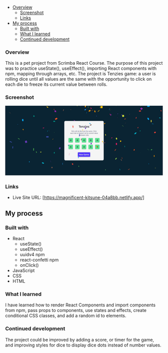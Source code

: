 - [Overview](#overview)
  - [Screenshot](#screenshot)
  - [Links](#links)
- [My process](#my-process)
  - [Built with](#built-with)
  - [What I learned](#what-i-learned)
  - [Continued development](#continued-development)

### Overview
This is a pet project from Scrimba React Course. The purpose of this project was to practice useState(), useEffect(), importing React components with npm, mapping through arrays, etc. The project is Tenzies game: a user is rolling dice until all values are the same with the opportunity to click on each die to freeze its current value between rolls.

### Screenshot

![Screenshot](screenshot.jpg)

### Links

- Live Site URL: [https://magnificent-kitsune-04a8bb.netlify.app/]

## My process

### Built with
- React
  - useState()
  - useEffect()
  - uuidv4 npm
  - react-confetti npm
  - onClick()
- JavaScript
- CSS
- HTML

### What I learned

I have learned how to render React Components and import components from npm, pass props to components, use states and effects, create conditional CSS classes, and add a random id to elements.

### Continued development

The project could be improved by adding a score, or timer for the game, and improving styles for dice to display dice dots instead of number values. 
